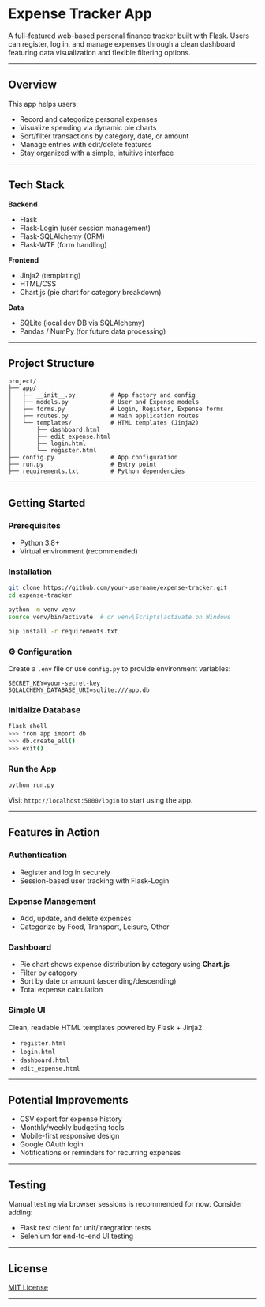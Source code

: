 # Expense Tracker App

A full-featured web-based personal finance tracker built with Flask. Users can register, log in, and manage expenses through a clean dashboard featuring data visualization and flexible filtering options.

---

## Overview

This app helps users:

* Record and categorize personal expenses
* Visualize spending via dynamic pie charts
* Sort/filter transactions by category, date, or amount
* Manage entries with edit/delete features
* Stay organized with a simple, intuitive interface

---

## Tech Stack

**Backend**

* Flask
* Flask-Login (user session management)
* Flask-SQLAlchemy (ORM)
* Flask-WTF (form handling)

**Frontend**

* Jinja2 (templating)
* HTML/CSS
* Chart.js (pie chart for category breakdown)

**Data**

* SQLite (local dev DB via SQLAlchemy)
* Pandas / NumPy (for future data processing)

---

## Project Structure

```
project/
├── app/
│   ├── __init__.py          # App factory and config
│   ├── models.py            # User and Expense models
│   ├── forms.py             # Login, Register, Expense forms
│   ├── routes.py            # Main application routes
│   └── templates/           # HTML templates (Jinja2)
│       ├── dashboard.html
│       ├── edit_expense.html
│       ├── login.html
│       └── register.html
├── config.py                # App configuration
├── run.py                   # Entry point
├── requirements.txt         # Python dependencies
```

---

## Getting Started

### Prerequisites

* Python 3.8+
* Virtual environment (recommended)

### Installation

```bash
git clone https://github.com/your-username/expense-tracker.git
cd expense-tracker

python -m venv venv
source venv/bin/activate  # or venv\Scripts\activate on Windows

pip install -r requirements.txt
```

### ⚙️ Configuration

Create a `.env` file or use `config.py` to provide environment variables:

```env
SECRET_KEY=your-secret-key
SQLALCHEMY_DATABASE_URI=sqlite:///app.db
```

### Initialize Database

```bash
flask shell
>>> from app import db
>>> db.create_all()
>>> exit()
```

### Run the App

```bash
python run.py
```

Visit `http://localhost:5000/login` to start using the app.

---

## Features in Action

### Authentication

* Register and log in securely
* Session-based user tracking with Flask-Login

### Expense Management

* Add, update, and delete expenses
* Categorize by Food, Transport, Leisure, Other

### Dashboard

* Pie chart shows expense distribution by category using **Chart.js**
* Filter by category
* Sort by date or amount (ascending/descending)
* Total expense calculation

### Simple UI

Clean, readable HTML templates powered by Flask + Jinja2:

* `register.html`
* `login.html`
* `dashboard.html`
* `edit_expense.html`

---

## Potential Improvements

* CSV export for expense history
* Monthly/weekly budgeting tools
* Mobile-first responsive design
* Google OAuth login
* Notifications or reminders for recurring expenses

---

## Testing

Manual testing via browser sessions is recommended for now. Consider adding:

* Flask test client for unit/integration tests
* Selenium for end-to-end UI testing

---

## License

[MIT License](LICENSE)

---

